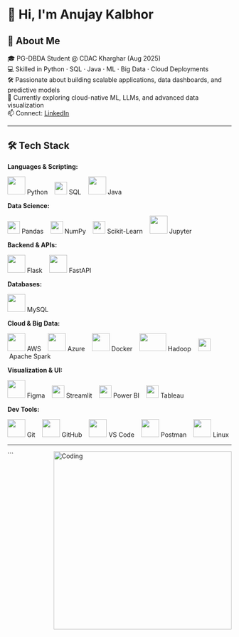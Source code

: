 
# 👋 Hi, I'm Anujay Kalbhor

## 🚀 About Me
🎓 PG-DBDA Student @ CDAC Kharghar (Aug 2025)  
💻 Skilled in Python · SQL · Java · ML · Big Data · Cloud Deployments  
🛠 Passionate about building scalable applications, data dashboards, and predictive models  
🌱 Currently exploring cloud-native ML, LLMs, and advanced data visualization  
📫 Connect: [LinkedIn](https://www.linkedin.com/in/anujay-kalbhor)

---

## 🛠 Tech Stack

**Languages & Scripting:**
<p align="left">
<img src="https://skillicons.dev/icons?i=python" width="40" height="40"/>&nbsp;Python &nbsp;&nbsp;
<img src="https://img.shields.io/badge/SQL-336791?style=for-the-badge&logo=postgresql&logoColor=white" height="28"/>&nbsp;SQL &nbsp;&nbsp;
<img src="https://skillicons.dev/icons?i=java" width="40" height="40"/>&nbsp;Java
</p>

**Data Science:**
<p align="left">
<img src="https://img.shields.io/badge/Pandas-150458?logo=pandas&logoColor=white&style=for-the-badge" height="28"/>&nbsp;Pandas &nbsp;&nbsp;
<img src="https://img.shields.io/badge/NumPy-013243?logo=numpy&logoColor=white&style=for-the-badge" height="28"/>&nbsp;NumPy &nbsp;&nbsp;
<img src="https://img.shields.io/badge/Scikit--Learn-F7931E?logo=scikitlearn&logoColor=white&style=for-the-badge" height="28"/>&nbsp;Scikit-Learn &nbsp;&nbsp;
<img src="/mnt/data/c4b3004b-eea0-4925-bcf2-17151265448c.png" width="40" height="40"/>&nbsp;Jupyter
</p>

**Backend & APIs:**
<p align="left">
<img src="https://skillicons.dev/icons?i=flask" width="40" height="40"/>&nbsp;Flask &nbsp;&nbsp;
<img src="https://skillicons.dev/icons?i=fastapi" width="40" height="40"/>&nbsp;FastAPI
</p>

**Databases:**
<p align="left">
<img src="https://skillicons.dev/icons?i=mysql" width="40" height="40"/>&nbsp;MySQL
</p>

**Cloud & Big Data:**
<p align="left">
<img src="https://skillicons.dev/icons?i=aws" width="40" height="40"/>&nbsp;AWS &nbsp;&nbsp;
<img src="https://skillicons.dev/icons?i=azure" width="40" height="40"/>&nbsp;Azure &nbsp;&nbsp;
<img src="https://skillicons.dev/icons?i=docker" width="40" height="40"/>&nbsp;Docker &nbsp;&nbsp;
<img src="/mnt/data/80bca23b-b581-4459-ba7f-6a454acf4ebf.png" width="60" height="40"/>&nbsp;Hadoop &nbsp;&nbsp;
<img src="https://img.shields.io/badge/Apache%20Spark-FDEE21?style=for-the-badge&logo=apachespark&logoColor=black" height="28"/>&nbsp;Apache Spark
</p>

**Visualization & UI:**
<p align="left">
<img src="https://skillicons.dev/icons?i=figma" width="40" height="40"/>&nbsp;Figma &nbsp;&nbsp;
<img src="https://img.shields.io/badge/Streamlit-FF4B4B?style=for-the-badge&logo=streamlit&logoColor=white" height="28"/>&nbsp;Streamlit &nbsp;&nbsp;
<img src="https://img.shields.io/badge/PowerBI-F2C811?style=for-the-badge&logo=powerbi&logoColor=black" height="28"/>&nbsp;Power BI &nbsp;&nbsp;
<img src="https://img.shields.io/badge/Tableau-E97627?style=for-the-badge&logo=tableau&logoColor=white" height="28"/>&nbsp;Tableau
</p>

**Dev Tools:**
<p align="left">
<img src="https://skillicons.dev/icons?i=git" width="40" height="40"/>&nbsp;Git &nbsp;&nbsp;
<img src="https://skillicons.dev/icons?i=github" width="40" height="40"/>&nbsp;GitHub &nbsp;&nbsp;
<img src="https://skillicons.dev/icons?i=vscode" width="40" height="40"/>&nbsp;VS Code &nbsp;&nbsp;
<img src="https://skillicons.dev/icons?i=postman" width="40" height="40"/>&nbsp;Postman &nbsp;&nbsp;
<img src="https://skillicons.dev/icons?i=linux" width="40" height="40"/>&nbsp;Linux
</p>

---

<img align="right" alt="Coding" width="400" src="/mnt/data/8f8012fc-b082-42f6-bed7-d7c416f23319.png">
```
